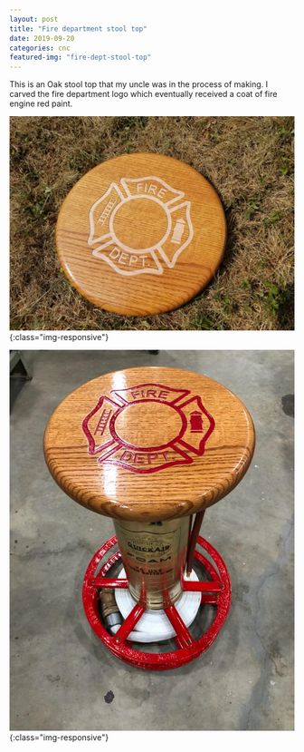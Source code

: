 ```yaml
---
layout: post
title: "Fire department stool top"
date: 2019-09-20
categories: cnc 
featured-img: "fire-dept-stool-top"
---
```


This is an Oak stool top that my uncle was in the process of making. I carved the fire department logo which eventually received a coat of fire engine red paint.

![fire-dept-stool-top](/assets/img/posts/fire-dept-stool-top.jpg){:class="img-responsive"}

![fire-dept-stool](/assets/img/posts/fire-dept-stool.jpg){:class="img-responsive"}

